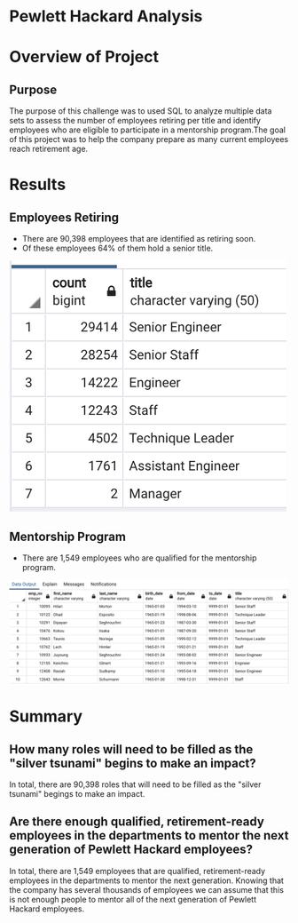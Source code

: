 # Pewlett Hackard Analysis
# Overview of Project
## Purpose
The purpose of this challenge was to used SQL to analyze multiple data sets to assess the number of employees retiring per title and identify employees who are eligible to participate in a mentorship program.The goal of this project was to help the company prepare as many current employees reach retirement age.

# Results
## Employees Retiring
- There are 90,398 employees that are identified as retiring soon. 
- Of these employees 64% of them hold a senior title. 

![retiring](Data/retiring_titles.png)

## Mentorship Program
- There are 1,549 employees who are qualified for the mentorship program. 

![mentorship](Data/mentorship_eligibilty.png)

# Summary
## How many roles will need to be filled as the "silver tsunami" begins to make an impact?
In total, there are 90,398 roles that will need to be filled as the "silver tsunami" begings to make an impact. 

## Are there enough qualified, retirement-ready employees in the departments to mentor the next generation of Pewlett Hackard employees?
In total, there are 1,549 employees that are qualified, retirement-ready employees in the departments to mentor the next generation. Knowing that the company has several thousands of employees we can assume that this is not enough people to mentor all of the next generation of Pewlett Hackard employees. 
